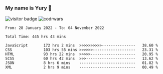 ### My name is Yury 👋 
![visitor badge](https://visitor-badge.glitch.me/badge?page_id=litury.visitor-badge&left_text=My%20Page%20Visitors)  ![codrwars](https://www.codewars.com/users/litury/badges/micro) 


<!--START_SECTION:waka-->

```text
From: 28 January 2022 - To: 04 November 2022

Total Time: 445 hrs 43 mins

JavaScript       172 hrs 2 mins  >>>>>>>>>>---------------   38.60 %
CSS              103 hrs 55 mins >>>>>>-------------------   23.31 %
HTML             93 hrs 22 mins  >>>>>--------------------   20.95 %
SCSS             60 hrs 42 mins  >>>----------------------   13.62 %
JSON             8 hrs 6 mins    -------------------------   01.82 %
XML              2 hrs 9 mins    -------------------------   00.49 %
```

<!--END_SECTION:waka-->

